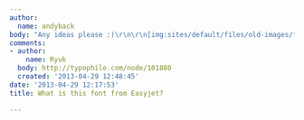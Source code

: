 ```yaml
---
author:
  name: andyback
body: "Any ideas please :)\r\n\r\n[img:sites/default/files/old-images/fontej_5369.jpg]"
comments:
- author:
    name: Ryuk
  body: http://typophile.com/node/101880
  created: '2013-04-29 12:48:45'
date: '2013-04-29 12:17:53'
title: What is this font from Easyjet?

---
```

